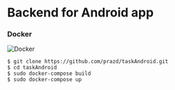 # Backend for Android app
### Docker 
![Docker](https://cdn-images-1.medium.com/max/800/1*CO20-3P183ZAqrsJlF7n_A.png)
```
$ git clone https://github.com/prazd/taskAndroid.git
$ cd taskAndroid
$ sudo docker-compose build
$ sudo docker-compose up 
```
